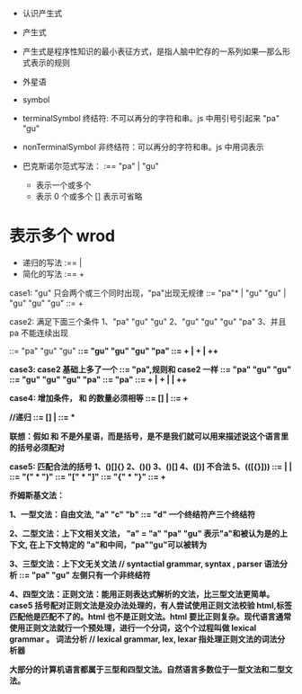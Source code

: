 - 认识产生式
- 产生式
- 产生式是程序性知识的最小表征方式，是指人脑中贮存的一系列如果—那么形式表示的规则

- 外星语
- symbol
- terminalSymbol 终结符: 不可以再分的字符和串。js 中用引号引起来 "pa" "gu"
- nonTerminalSymbol 非终结符：可以再分的字符和串。js 中用词表示 <word>
- 巴克斯诺尔范式写法：
  <wrod> :== "pa" | "gu"
  - 表示一个或多个
  * 表示 0 个或多个
    [] 表示可省略

# 表示多个 wrod

- 递归的写法
  <language> :== <wrod><language> | <wrod>
- 简化的写法
  <language> :== <wrod>+

case1: "gu" 只会两个或三个同时出现，"pa"出现无规律
<wrod> ::= "pa"\* | "gu" "gu" | "gu" "gu" "gu"
<language> ::= <wrod>+

case2: 满足下面三个条件
1、"pa" "gu" "gu"
2、"gu" "gu" "gu" "pa"
3、并且 pa 不能连续出现

<a> ::= "pa" "gu" "gu"
<b> ::= "gu" "gu" "gu" "pa"
<language> ::= <a>+ | <b>+ | <a>+<b>+

case3: case2 基础上多了一个 <c> ::= "pa",规则和 case2 一样
<a> ::= "pa" "gu" "gu"
<b> ::= "gu" "gu" "gu" "pa"
<c> ::= "pa"
<language> ::= <a>+ | <b>+ | <a>_<c><b>_ | <a>+<b>+

case4: 增加条件，<a> 和 <b> 的数量必须相等
<d> ::= <a>[<c>]<b> | <c>
<language> ::= <d>+

//递归
<d> ::= <a>[<d>]<b> | <c>
<language> ::= <d>\*

联想：假如 <a> 和 <b> 不是外星语，而是括号，是不是我们就可以用来描述说这个语言里的括号必须配对

case5: 匹配合法的括号
1、()[]{}
2、()()
3、()[]
4、([)] 不合法
5、(([{}]))
<d> ::= <a> | <b> | <c>
<a> ::= "(" <d>\* ")"
<b> ::= "[" <d>\* "]"
<c> ::= "{" <d>\* "}"
<language> ::= <d>+

乔姆斯基文法：

1、一型文法：自由文法,
"a" "c" "b" ::= "d" 一个终结符产三个终结符

2、二型文法：上下文相关文法，
"a" <word> <b> = "a" "pa" "gu" <b>
表示"a"和<b>被认为是<word>的上下文, 在上下文特定的 "a"和<b>中间，"pa""gu"可以被转为<word>

3、三型文法：上下文无关文法
// syntactial grammar, syntax , parser
语法分析
<word> ::= "pa" "gu"
左侧只有一个非终结符

4、四型文法：正则文法：能用正则表达式解析的文法，比三型文法更简单。case5 括号配对正则文法是没办法处理的，有人尝试使用正则文法校验 html,标签匹配他是匹配不了的。html 也不是正则文法。html 要比正则复杂。现代语言通常使用正则文法就行一个预处理，进行一个分词，这个个过程叫做 lexical grammar 。
词法分析
// lexical grammar, lex, lexar 指处理正则文法的词法分析器

大部分的计算机语言都属于三型和四型文法。自然语言多数位于一型文法和二型文法。
